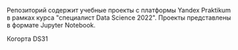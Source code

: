 Репозиторий содержит учебные проекты с платформы Yandex Praktikum в рамках курса "специалист Data Science 2022".
Проекты представлены в формате Jupyter Notebook.

Когорта DS31